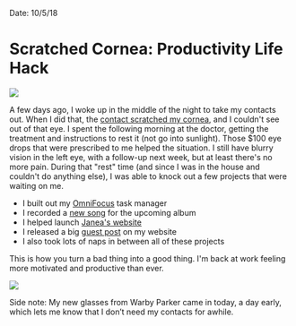 Date: 10/5/18

# Scratched Cornea: Productivity Life Hack

![](https://i.imgur.com/IamjWBv.jpg)

A few days ago, I woke up in the middle of the night to take my contacts out. When I did that, the [contact scratched my cornea](https://nashp.com/scratched-my-eye), and I couldn't see out of that eye. I spent the following morning at the doctor, getting the treatment and instructions to rest it (not go into sunlight). Those $100 eye drops that were prescribed to me helped the situation. I still have blurry vision in the left eye, with a follow-up next week, but at least there's no more pain. During that "rest" time (and since I was in the house and couldn't do anything else), I was able to knock out a few projects that were waiting on me.

- I built out my [OmniFocus](https://www.omnigroup.com/omnifocus/) task manager
- I recorded a [new song](https://nashp.com/are-we-dreaming) for the upcoming album
- I helped launch [Janea's website](https://www.janea.net/)
- I released a big [guest post](https://nashp.com/finding-purpose-by-jay-ray) on my website
- I also took lots of naps in between all of these projects

This is how you turn a bad thing into a good thing. I'm back at work feeling more motivated and productive than ever.

![](https://i.warbycdn.com/s/l/3ee0f50f9bfc675218e41d188580f56b822ac38a/2000x1000.jpg)

Side note: My new glasses from Warby Parker came in today, a day early, which lets me know that I don’t need my contacts for awhile.
